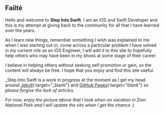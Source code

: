 ## Failté
Hello and welcome to **Step Into Swift**. I am an iOS and Swift Developer and this is my attempt at giving back to the community for all that I have learned over the years.

As I learn new things, remember something I wish was explained to me when I was starting out or, come across a particular problem I have solved in my current role as an iOS Engineer, I will add it to this site to hopefully help others who may have been in my shoes at some stage of their career.

I believe in helping others without seeking self promotion or gain, so the content will always be free. I hope that you enjoy and find this site useful.

_Step Into Swift is a work in progress at the moment as I get my head around [Jekyll](https://jekyllrb.com/){:target="_blank"} and [GitHub Pages](https://pages.github.com/){:target="_blank"} so please forgive the lack of articles._

_For now, enjoy the picture above that I took when on vacation in Zion National Park and I will update the site when I get the chance :)_
